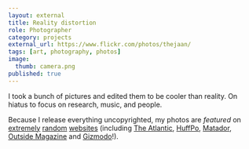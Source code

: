 ```yaml
---
layout: external
title: Reality distortion
role: Photographer
category: projects
external_url: https://www.flickr.com/photos/thejaan/
tags: [art, photography, photos]
image:
  thumb: camera.png
published: true
---
```


I took a bunch of pictures and edited them to be cooler than reality. On hiatus to focus on research, music, and people.

Because I release everything uncopyrighted, my photos are *featured* on [extremely](https://thenewtropic.com/tourism-economy-culture/) [random](http://viagemempauta.com.br/2015/11/09/destinos-vistos-do-alto/) [websites](http://www.liligo.co.uk/travel-magazine/a-fall-in-airfare-has-prompted-people-to-travel-more-this-year-21250.html) (including [The Atlantic](http://www.theatlantic.com/business/archive/2016/05/how-a-neighborhood-block-can-affect-a-persons-success/483983/), [HuffPo](http://www.huffingtonpost.ca/2015/03/09/loblaw-plans-on-opening-5_n_6829712.html), [Matador](https://matadornetwork.com/notebook/11-moments-youll-always-remember-first-cross-country-road-trip/), [Outside Magazine](http://www.outsideonline.com/2060641/our-reliance-technology-makes-backcountry-more-dangerous) and [Gizmodo](http://gizmodo.com/preserving-land-isnt-enough-to-save-the-tropics-1770276264)!).